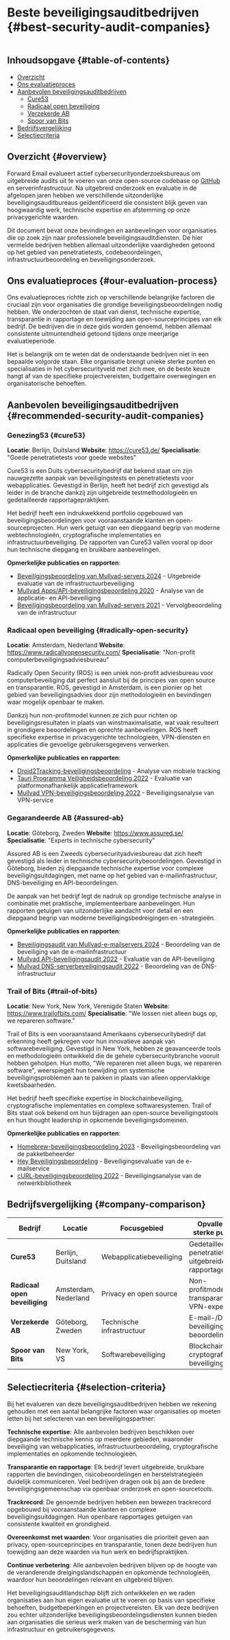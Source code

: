 # Beste beveiligingsauditbedrijven {#best-security-audit-companies}

<img loading="lazy" src="/img/articles/security-audit.webp" alt="" class="rounded-lg" />

## Inhoudsopgave {#table-of-contents}

* [Overzicht](#overview)
* [Ons evaluatieproces](#our-evaluation-process)
* [Aanbevolen beveiligingsauditbedrijven](#recommended-security-audit-companies)
  * [Cure53](#cure53)
  * [Radicaal open beveiliging](#radically-open-security)
  * [Verzekerde AB](#assured-ab)
  * [Spoor van Bits](#trail-of-bits)
* [Bedrijfsvergelijking](#company-comparison)
* [Selectiecriteria](#selection-criteria)

## Overzicht {#overview}

Forward Email evalueert actief cybersecurityonderzoeksbureaus om uitgebreide audits uit te voeren van onze open-source codebase op [GitHub](https://github.com/forwardemail) en serverinfrastructuur. Na uitgebreid onderzoek en evaluatie in de afgelopen jaren hebben we verschillende uitzonderlijke beveiligingsauditbureaus geïdentificeerd die consistent blijk geven van hoogwaardig werk, technische expertise en afstemming op onze privacygerichte waarden.

Dit document bevat onze bevindingen en aanbevelingen voor organisaties die op zoek zijn naar professionele beveiligingsauditdiensten. De hier vermelde bedrijven hebben allemaal uitzonderlijke vaardigheden getoond op het gebied van penetratietests, codebeoordelingen, infrastructuurbeoordeling en beveiligingsonderzoek.

## Ons evaluatieproces {#our-evaluation-process}

Ons evaluatieproces richtte zich op verschillende belangrijke factoren die cruciaal zijn voor organisaties die grondige beveiligingsbeoordelingen nodig hebben. We onderzochten de staat van dienst, technische expertise, transparantie in rapportage en toewijding aan open-sourceprincipes van elk bedrijf. De bedrijven die in deze gids worden genoemd, hebben allemaal consistente uitmuntendheid getoond tijdens onze meerjarige evaluatieperiode.

Het is belangrijk om te weten dat de onderstaande bedrijven niet in een bepaalde volgorde staan. Elke organisatie brengt unieke sterke punten en specialisaties in het cybersecurityveld met zich mee, en de beste keuze hangt af van de specifieke projectvereisten, budgettaire overwegingen en organisatorische behoeften.

## Aanbevolen beveiligingsauditbedrijven {#recommended-security-audit-companies}

### Genezing53 {#cure53}

**Locatie**: Berlijn, Duitsland
**Website**: <https://cure53.de/>
**Specialisatie**: "Goede penetratietests voor goede websites"

Cure53 is een Duits cybersecuritybedrijf dat bekend staat om zijn nauwgezette aanpak van beveiligingstests en penetratietests voor webapplicaties. Gevestigd in Berlijn, heeft het bedrijf zich gevestigd als leider in de branche dankzij zijn uitgebreide testmethodologieën en gedetailleerde rapportagepraktijken.

Het bedrijf heeft een indrukwekkend portfolio opgebouwd van beveiligingsbeoordelingen voor vooraanstaande klanten en open-sourceprojecten. Hun werk getuigt van een diepgaand begrip van moderne webtechnologieën, cryptografische implementaties en infrastructuurbeveiliging. De rapporten van Cure53 vallen vooral op door hun technische diepgang en bruikbare aanbevelingen.

**Opmerkelijke publicaties en rapporten**:

* [Beveiligingsbeoordeling van Mullvad-servers 2024](https://cure53.de/pentest-report_mullvad\_2024\_v1.pdf) - Uitgebreide evaluatie van de infrastructuurbeveiliging
* [Mullvad Apps/API-beveiligingsbeoordeling 2020](https://cure53.de/pentest-report_mullvad\_2020\_v2.pdf) - Analyse van de applicatie- en API-beveiliging
* [Beveiligingsbeoordeling van Mullvad-servers 2021](https://cure53.de/pentest-report_mullvad\_2021\_v1.pdf) - Vervolgbeoordeling van de infrastructuur

### Radicaal open beveiliging {#radically-open-security}

**Locatie**: Amsterdam, Nederland
**Website**: <https://www.radicallyopensecurity.com/>
**Specialisatie**: "Non-profit computerbeveiligingsadviesbureau"

Radically Open Security (ROS) is een uniek non-profit adviesbureau voor computerbeveiliging dat perfect aansluit bij de principes van open source en transparantie. ROS, gevestigd in Amsterdam, is een pionier op het gebied van beveiligingsadvies door zijn methodologieën en bevindingen waar mogelijk openbaar te maken.

Dankzij hun non-profitmodel kunnen ze zich puur richten op beveiligingsresultaten in plaats van winstmaximalisatie, wat vaak resulteert in grondigere beoordelingen en oprechte aanbevelingen. ROS heeft specifieke expertise in privacygerichte technologieën, VPN-diensten en applicaties die gevoelige gebruikersgegevens verwerken.

**Opmerkelijke publicaties en rapporten**:

* [Droid2Tracking-beveiligingsbeoordeling](https://github.com/radicallyopensecurity/ros-website/blob/main/ros-public-reports/ROS%20-%20OnNet%20-%20OF-Droid2Tracking%20the%20Trackers%20-%202022.pdf) - Analyse van mobiele tracking
* [Tauri Programma Veiligheidsbeoordeling 2022](https://github.com/radicallyopensecurity/ros-website/blob/main/ros-public-reports/ROS%20-%20The%20Tauri%20Programme%20-2022.pdf) - Evaluatie van platformonafhankelijk applicatieframework
* [Mullvad VPN-beveiligingsbeoordeling 2022](https://github.com/radicallyopensecurity/ros-website/blob/main/ros-public-reports/ROS%20-%20Mullvad%20VPN%202022.pdf) - Beveiligingsanalyse van VPN-service

### Gegarandeerde AB {#assured-ab}

**Locatie**: Göteborg, Zweden
**Website**: <https://www.assured.se/>
**Specialisatie**: "Experts in technische cybersecurity"

Assured AB is een Zweeds cybersecurityadviesbureau dat zich heeft gevestigd als leider in technische cybersecuritybeoordelingen. Gevestigd in Göteborg, bieden zij diepgaande technische expertise voor complexe beveiligingsuitdagingen, met name op het gebied van e-mailinfrastructuur, DNS-beveiliging en API-beoordelingen.

De aanpak van het bedrijf legt de nadruk op grondige technische analyse in combinatie met praktische, implementeerbare aanbevelingen. Hun rapporten getuigen van uitzonderlijke aandacht voor detail en een diepgaand begrip van moderne beveiligingsbedreigingen en -strategieën.

**Opmerkelijke publicaties en rapporten**:

* [Beveiligingsaudit van Mullvad-e-mailservers 2024](https://www.assured.se/publications/Assured_Mullvad_email_server_audit\_2024.pdf) - Beoordeling van de beveiliging van de e-mailinfrastructuur
* [Mullvad API-beveiligingsaudit 2022](https://www.assured.se/publications/Assured_Mullvad_API_audit_report\_2022.pdf) - Evaluatie van de API-beveiliging
* [Mullvad DNS-serverbeveiligingsaudit 2022](https://www.assured.se/publications/Assured_Mullvad_DNS_server_audit_report\_2022.pdf) - Beoordeling van de DNS-infrastructuur

### Trail of Bits {#trail-of-bits}

**Locatie**: New York, New York, Verenigde Staten
**Website**: <https://www.trailofbits.com/>
**Specialisatie**: "We lossen niet alleen bugs op, we repareren software."

Trail of Bits is een vooraanstaand Amerikaans cybersecuritybedrijf dat erkenning heeft gekregen voor hun innovatieve aanpak van softwarebeveiliging. Gevestigd in New York, hebben ze geavanceerde tools en methodologieën ontwikkeld die de gehele cybersecuritybranche vooruit hebben geholpen. Hun motto, "We repareren niet alleen bugs, we repareren software", weerspiegelt hun toewijding om systemische beveiligingsproblemen aan te pakken in plaats van alleen oppervlakkige kwetsbaarheden.

Het bedrijf heeft specifieke expertise in blockchainbeveiliging, cryptografische implementaties en complexe softwaresystemen. Trail of Bits staat ook bekend om hun bijdragen aan open-source beveiligingstools en hun thought leadership in opkomende beveiligingsdomeinen.

**Opmerkelijke publicaties en rapporten**:

* [Homebrew-beveiligingsbeoordeling 2023](https://github.com/trailofbits/publications/blob/master/reviews/2023-08-28-homebrew-securityreview.pdf) - Beveiligingsbeoordeling van de pakketbeheerder
* [Hey Beveiligingsbeoordeling](https://github.com/trailofbits/publications/blob/master/reviews/Hey.pdf) - Beveiligingsevaluatie van de e-mailservice
* [cURL-beveiligingsbeoordeling 2022](https://github.com/trailofbits/publications/blob/master/reviews/2022-12-curl-securityreview.pdf) - Beveiligingsanalyse van de netwerkbibliotheek

## Bedrijfsvergelijking {#company-comparison}

| Bedrijf | Locatie | Focusgebied | Opvallende sterke punten | Openbare rapporten |
| --------------------------- | ---------------------- | ------------------------ | ----------------------------------------------------- | -------------------------- |
| **Cure53** | Berlijn, Duitsland | Webapplicatiebeveiliging | Gedetailleerde penetratietesten, uitgebreide rapportage | 3+ Mullvad-beoordelingen |
| **Radicaal open beveiliging** | Amsterdam, Nederland | Privacy en open source | Non-profitmodel, transparantie, VPN-expertise | Publieke methodologiedeling |
| **Verzekerde AB** | Göteborg, Zweden | Technische infrastructuur | E-mail-/DNS-beveiliging, API-beoordelingen | Gespecialiseerde serveraudits |
| **Spoor van Bits** | New York, VS | Softwarebeveiliging | Blockchain, cryptografie, beveiligingstools | Open-source bijdragen |

## Selectiecriteria {#selection-criteria}

Bij het evalueren van deze beveiligingsauditbedrijven hebben we rekening gehouden met een aantal belangrijke factoren waar organisaties op moeten letten bij het selecteren van een beveiligingspartner:

**Technische expertise**: Alle aanbevolen bedrijven beschikken over diepgaande technische kennis op meerdere gebieden, waaronder beveiliging van webapplicaties, infrastructuurbeoordeling, cryptografische implementaties en opkomende technologieën.

**Transparantie en rapportage**: Elk bedrijf levert uitgebreide, bruikbare rapporten die bevindingen, risicobeoordelingen en herstelstrategieën duidelijk communiceren. Veel bedrijven dragen ook bij aan de bredere beveiligingsgemeenschap via openbaar onderzoek en open-sourcetools.

**Trackrecord**: De genoemde bedrijven hebben een bewezen trackrecord opgebouwd bij vooraanstaande klanten en complexe beveiligingsuitdagingen. Hun openbare rapportages getuigen van consistente kwaliteit en grondigheid.

**Overeenkomst met waarden**: Voor organisaties die prioriteit geven aan privacy, open-sourceprincipes en transparantie, tonen deze bedrijven hun toewijding aan deze waarden via hun werk en bedrijfspraktijken.

**Continue verbetering**: Alle aanbevolen bedrijven blijven op de hoogte van de veranderende dreigingslandschappen en opkomende technologieën, waardoor hun beoordelingen relevant en uitgebreid blijven.

Het beveiligingsauditlandschap blijft zich ontwikkelen en we raden organisaties aan hun eigen evaluatie uit te voeren op basis van specifieke behoeften, budgetbeperkingen en projectvereisten. Elk van deze bedrijven zou echter uitzonderlijke beveiligingsbeoordelingsdiensten kunnen bieden aan organisaties die serieus werk maken van de bescherming van hun infrastructuur en gebruikersgegevens.